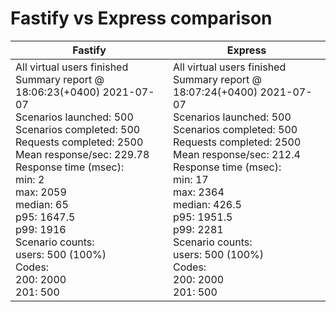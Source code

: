 # Fastify vs Express comparison
| Fastify 	| Express 	|
|-	|-	|
| All virtual users finished<br>Summary report @ 18:06:23(+0400) 2021-07-07<br>  Scenarios launched:  500<br>  Scenarios completed: 500<br>  Requests completed:  2500<br>  Mean response/sec: 229.78<br>  Response time (msec):<br>    min: 2<br>    max: 2059<br>    median: 65<br>    p95: 1647.5<br>    p99: 1916<br>  Scenario counts:<br>    users: 500 (100%)<br>  Codes:<br>    200: 2000<br>    201: 500 	| All virtual users finished<br>Summary report @ 18:07:24(+0400) 2021-07-07<br>  Scenarios launched:  500<br>  Scenarios completed: 500<br>  Requests completed:  2500<br>  Mean response/sec: 212.4<br>  Response time (msec):<br>    min: 17<br>    max: 2364<br>    median: 426.5<br>    p95: 1951.5<br>    p99: 2281<br>  Scenario counts:<br>    users: 500 (100%)<br>  Codes:<br>    200: 2000<br>    201: 500 	|